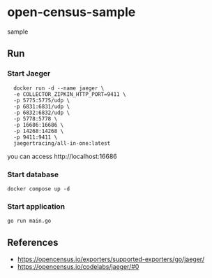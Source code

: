 # open-census-sample
sample

## Run

### Start Jaeger
```
  docker run -d --name jaeger \
  -e COLLECTOR_ZIPKIN_HTTP_PORT=9411 \
  -p 5775:5775/udp \
  -p 6831:6831/udp \
  -p 6832:6832/udp \
  -p 5778:5778 \
  -p 16686:16686 \
  -p 14268:14268 \
  -p 9411:9411 \
  jaegertracing/all-in-one:latest
```

you can access http://localhost:16686

### Start database
```
docker compose up -d
```

### Start application
```
go run main.go
```

## References
- https://opencensus.io/exporters/supported-exporters/go/jaeger/
- https://opencensus.io/codelabs/jaeger/#0
